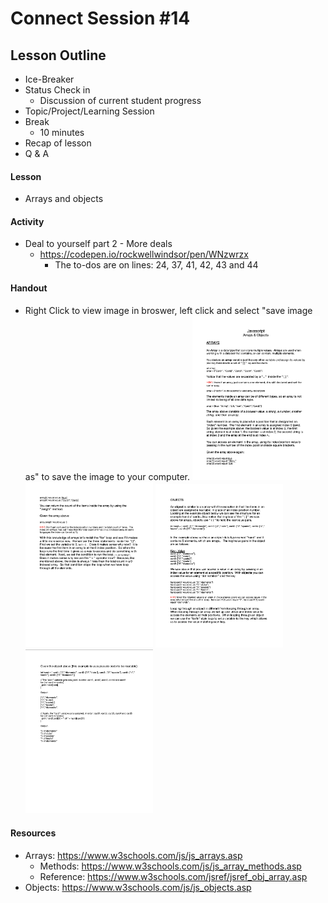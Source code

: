 # Connect Session #14

## Lesson Outline

  * Ice-Breaker
  * Status Check in
    * Discussion of current student progress
  * Topic/Project/Learning Session
  * Break
    * 10 minutes
  * Recap of lesson
  * Q & A

#### Lesson

  * Arrays and objects

#### Activity

  * Deal to yourself part 2 - More deals
    * https://codepen.io/rockwellwindsor/pen/WNzwrzx
      * The to-dos are on lines: 24, 37, 41, 42, 43 and 44

#### Handout

  * Right Click to view image in broswer, left click and select "save image as" to save the image to your computer.
  <img src="./handouts/arrays_1.png" width="204"/> <img src="./handouts/arrays_2.png" width="204"/> <img src="./handouts/objects_1.png" width="204"/> <img src="./handouts/objects_2.png" width="204"/>


#### Resources

  * Arrays: https://www.w3schools.com/js/js_arrays.asp
    * Methods: https://www.w3schools.com/js/js_array_methods.asp
    * Reference: https://www.w3schools.com/jsref/jsref_obj_array.asp
  * Objects: https://www.w3schools.com/js/js_objects.asp


